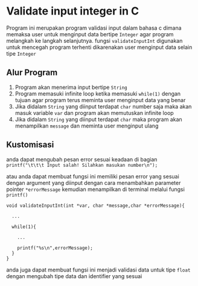 # Validate input integer in C
Program ini merupakan program validasi input dalam bahasa c dimana memaksa user untuk menginput data bertipe ```Integer``` agar program melangkah ke langkah selanjutnya. fungsi ```validateInputInt``` digunakan untuk mencegah program terhenti dikarenakan user menginput data selain tipe ```Integer```

## Alur Program
1. Program akan menerima input bertipe ``String``
2. Program memasuki infinite loop ketika memasuki ```while(1)``` dengan tujuan agar program terus meminta user menginput data yang benar
3. Jika didalam ```String``` yang diinput terdapat ```char``` number saja maka akan masuk variable ```var``` dan program akan memutuskan infinite loop
4. Jika didalam ```String``` yang diinput terdapat ```char``` maka program akan menampilkan ```message``` dan meminta user menginput ulang

## Kustomisasi
anda dapat mengubah pesan error sesuai keadaan di bagian 
```printf("\t\t\t Input salah! Silahkan masukan number\n");```

atau anda dapat membuat fungsi ini memiliki pesan error yang sesuai dengan argument yang diinput
dengan cara menambahkan parameter pointer ```*errorMessage``` kemudian menampilkan di terminal melalui fungsi ```printf()```
```
void validateInputInt(int *var, char *message,char *errorMessage){

  ...

  while(1){

    ...

    printf("%s\n",errorMessage);
  }
}
```
anda juga dapat membuat fungsi ini menjadi validasi data untuk tipe ```float``` dengan mengubah tipe data dan identifier yang sesuai
